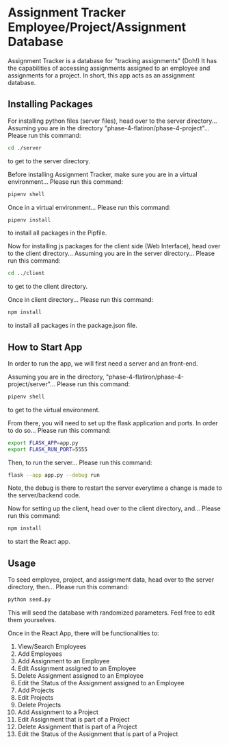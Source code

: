 # Assignment Tracker Employee/Project/Assignment Database

Assignment Tracker is a database for "tracking assignments" (Doh!)
It has the capabilities of accessing assignments assigned to an employee and assignments for a project.
In short, this app acts as an assignment database.

## Installing Packages

For installing python files (server files), head over to the server directory...
Assuming you are in the directory "phase-4-flatiron/phase-4-project"...
Please run this command:
```bash
cd ./server
```
to get to the server directory.


Before installing Assignment Tracker, make sure you are in a virtual environment...
Please run this command:
```bash
pipenv shell
```

Once in a virtual environment...
Please run this command:
```bash
pipenv install 
```
to install all packages in the Pipfile.

Now for installing js packages for the client side (Web Interface), head over to the client directory...
Assuming you are in the server directory...
Please run this command:
```bash
cd ../client
```
to get to the client directory.

Once in client directory...
Please run this command:
```bash
npm install
```
to install all packages in the package.json file.

## How to Start App

In order to run the app, we will first need a server and an front-end.

Assuming you are in the directory, "phase-4-flatiron/phase-4-project/server"...
Please run this command:
```bash
pipenv shell
```
to get to the virtual environment.

From there, you will need to set up the flask application and ports.
In order to do so...
Please run this command:
```bash
export FLASK_APP=app.py
export FLASK_RUN_PORT=5555  
```

Then, to run the server...
Please run this command:
```bash
flask --app app.py --debug run
```
Note, the debug is there to restart the server everytime a change is made to the server/backend code.

Now for setting up the client, head over to the client directory, and...
Please run this command:
```bash
npm install
```
to start the React app.

## Usage

To seed employee, project, and assignment data, head over to the server directory, then...
Please run this command:
```bash
python seed.py
```
This will seed the database with randomized parameters.
Feel free to edit them yourselves.

Once in the React App, there will be functionalities to:
1. View/Search Employees
2. Add Employees
3. Add Assignment to an Employee
4. Edit Assignment assigned to an Employee
5. Delete Assignment assigned to an Employee
6. Edit the Status of the Assignment assigned to an Employee
7. Add Projects
8. Edit Projects
9. Delete Projects
10. Add Assignment to a Project
11. Edit Assignment that is part of a Project
12. Delete Assignment that is part of a Project
13. Edit the Status of the Assignment that is part of a Project









